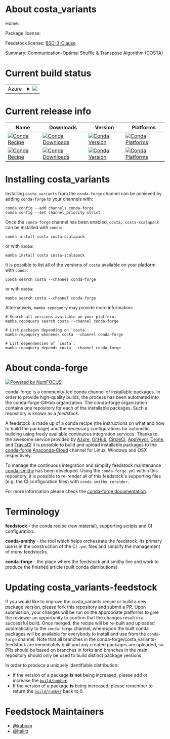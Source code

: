 About costa_variants
====================

Home: 

Package license: 

Feedstock license: [BSD-3-Clause](https://github.com/conda-forge/costa_variants-feedstock/blob/main/LICENSE.txt)

Summary: Communication-Optimal Shuffle & Transpose Algorithm (COSTA)

Current build status
====================


<table>
    
  <tr>
    <td>Azure</td>
    <td>
      <details>
        <summary>
          <a href="https://dev.azure.com/conda-forge/feedstock-builds/_build/latest?definitionId=14113&branchName=main">
            <img src="https://dev.azure.com/conda-forge/feedstock-builds/_apis/build/status/costa_variants-feedstock?branchName=main">
          </a>
        </summary>
        <table>
          <thead><tr><th>Variant</th><th>Status</th></tr></thead>
          <tbody><tr>
              <td>linux_64_mpimpich</td>
              <td>
                <a href="https://dev.azure.com/conda-forge/feedstock-builds/_build/latest?definitionId=14113&branchName=main">
                  <img src="https://dev.azure.com/conda-forge/feedstock-builds/_apis/build/status/costa_variants-feedstock?branchName=main&jobName=linux&configuration=linux_64_mpimpich" alt="variant">
                </a>
              </td>
            </tr><tr>
              <td>linux_64_mpiopenmpi</td>
              <td>
                <a href="https://dev.azure.com/conda-forge/feedstock-builds/_build/latest?definitionId=14113&branchName=main">
                  <img src="https://dev.azure.com/conda-forge/feedstock-builds/_apis/build/status/costa_variants-feedstock?branchName=main&jobName=linux&configuration=linux_64_mpiopenmpi" alt="variant">
                </a>
              </td>
            </tr><tr>
              <td>osx_64_mpimpich</td>
              <td>
                <a href="https://dev.azure.com/conda-forge/feedstock-builds/_build/latest?definitionId=14113&branchName=main">
                  <img src="https://dev.azure.com/conda-forge/feedstock-builds/_apis/build/status/costa_variants-feedstock?branchName=main&jobName=osx&configuration=osx_64_mpimpich" alt="variant">
                </a>
              </td>
            </tr><tr>
              <td>osx_64_mpiopenmpi</td>
              <td>
                <a href="https://dev.azure.com/conda-forge/feedstock-builds/_build/latest?definitionId=14113&branchName=main">
                  <img src="https://dev.azure.com/conda-forge/feedstock-builds/_apis/build/status/costa_variants-feedstock?branchName=main&jobName=osx&configuration=osx_64_mpiopenmpi" alt="variant">
                </a>
              </td>
            </tr>
          </tbody>
        </table>
      </details>
    </td>
  </tr>
</table>

Current release info
====================

| Name | Downloads | Version | Platforms |
| --- | --- | --- | --- |
| [![Conda Recipe](https://img.shields.io/badge/recipe-costa-green.svg)](https://anaconda.org/conda-forge/costa) | [![Conda Downloads](https://img.shields.io/conda/dn/conda-forge/costa.svg)](https://anaconda.org/conda-forge/costa) | [![Conda Version](https://img.shields.io/conda/vn/conda-forge/costa.svg)](https://anaconda.org/conda-forge/costa) | [![Conda Platforms](https://img.shields.io/conda/pn/conda-forge/costa.svg)](https://anaconda.org/conda-forge/costa) |
| [![Conda Recipe](https://img.shields.io/badge/recipe-costa--scalapack-green.svg)](https://anaconda.org/conda-forge/costa-scalapack) | [![Conda Downloads](https://img.shields.io/conda/dn/conda-forge/costa-scalapack.svg)](https://anaconda.org/conda-forge/costa-scalapack) | [![Conda Version](https://img.shields.io/conda/vn/conda-forge/costa-scalapack.svg)](https://anaconda.org/conda-forge/costa-scalapack) | [![Conda Platforms](https://img.shields.io/conda/pn/conda-forge/costa-scalapack.svg)](https://anaconda.org/conda-forge/costa-scalapack) |

Installing costa_variants
=========================

Installing `costa_variants` from the `conda-forge` channel can be achieved by adding `conda-forge` to your channels with:

```
conda config --add channels conda-forge
conda config --set channel_priority strict
```

Once the `conda-forge` channel has been enabled, `costa, costa-scalapack` can be installed with `conda`:

```
conda install costa costa-scalapack
```

or with `mamba`:

```
mamba install costa costa-scalapack
```

It is possible to list all of the versions of `costa` available on your platform with `conda`:

```
conda search costa --channel conda-forge
```

or with `mamba`:

```
mamba search costa --channel conda-forge
```

Alternatively, `mamba repoquery` may provide more information:

```
# Search all versions available on your platform:
mamba repoquery search costa --channel conda-forge

# List packages depending on `costa`:
mamba repoquery whoneeds costa --channel conda-forge

# List dependencies of `costa`:
mamba repoquery depends costa --channel conda-forge
```


About conda-forge
=================

[![Powered by
NumFOCUS](https://img.shields.io/badge/powered%20by-NumFOCUS-orange.svg?style=flat&colorA=E1523D&colorB=007D8A)](https://numfocus.org)

conda-forge is a community-led conda channel of installable packages.
In order to provide high-quality builds, the process has been automated into the
conda-forge GitHub organization. The conda-forge organization contains one repository
for each of the installable packages. Such a repository is known as a *feedstock*.

A feedstock is made up of a conda recipe (the instructions on what and how to build
the package) and the necessary configurations for automatic building using freely
available continuous integration services. Thanks to the awesome service provided by
[Azure](https://azure.microsoft.com/en-us/services/devops/), [GitHub](https://github.com/),
[CircleCI](https://circleci.com/), [AppVeyor](https://www.appveyor.com/),
[Drone](https://cloud.drone.io/welcome), and [TravisCI](https://travis-ci.com/)
it is possible to build and upload installable packages to the
[conda-forge](https://anaconda.org/conda-forge) [Anaconda-Cloud](https://anaconda.org/)
channel for Linux, Windows and OSX respectively.

To manage the continuous integration and simplify feedstock maintenance
[conda-smithy](https://github.com/conda-forge/conda-smithy) has been developed.
Using the ``conda-forge.yml`` within this repository, it is possible to re-render all of
this feedstock's supporting files (e.g. the CI configuration files) with ``conda smithy rerender``.

For more information please check the [conda-forge documentation](https://conda-forge.org/docs/).

Terminology
===========

**feedstock** - the conda recipe (raw material), supporting scripts and CI configuration.

**conda-smithy** - the tool which helps orchestrate the feedstock.
                   Its primary use is in the construction of the CI ``.yml`` files
                   and simplify the management of *many* feedstocks.

**conda-forge** - the place where the feedstock and smithy live and work to
                  produce the finished article (built conda distributions)


Updating costa_variants-feedstock
=================================

If you would like to improve the costa_variants recipe or build a new
package version, please fork this repository and submit a PR. Upon submission,
your changes will be run on the appropriate platforms to give the reviewer an
opportunity to confirm that the changes result in a successful build. Once
merged, the recipe will be re-built and uploaded automatically to the
`conda-forge` channel, whereupon the built conda packages will be available for
everybody to install and use from the `conda-forge` channel.
Note that all branches in the conda-forge/costa_variants-feedstock are
immediately built and any created packages are uploaded, so PRs should be based
on branches in forks and branches in the main repository should only be used to
build distinct package versions.

In order to produce a uniquely identifiable distribution:
 * If the version of a package **is not** being increased, please add or increase
   the [``build/number``](https://docs.conda.io/projects/conda-build/en/latest/resources/define-metadata.html#build-number-and-string).
 * If the version of a package **is** being increased, please remember to return
   the [``build/number``](https://docs.conda.io/projects/conda-build/en/latest/resources/define-metadata.html#build-number-and-string)
   back to 0.

Feedstock Maintainers
=====================

* [@kabicm](https://github.com/kabicm/)
* [@ltalirz](https://github.com/ltalirz/)

